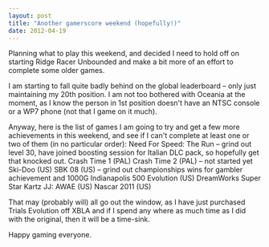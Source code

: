 ```yaml
---
layout: post
title: "Another gamerscore weekend (hopefully!)"
date: 2012-04-19
---
```


Planning what to play this weekend, and decided I need to hold off on starting Ridge Racer Unbounded and make a bit more of an effort to complete some older games.

I am starting to fall quite badly behind on the global leaderboard – only just maintaining my 20th position. I am not too bothered with Oceania at the moment, as I know the person in 1st position doesn't have an NTSC console or a WP7 phone (not that I game on it much).

Anyway, here is the list of games I am going to try and get a few more achievements in this weekend, and see if I can't complete at least one or two of them (in no particular order):
Need For Speed: The Run – grind out level 30, have joined boosting session for Italian DLC pack, so hopefully get that knocked out.
Crash Time 1 (PAL)
Crash Time 2 (PAL) – not started yet
Ski-Doo (US)
SBK 08 (US) – grind out championships wins for gambler achievement and 1000G
Indianapolis 500 Evolution (US)
DreamWorks Super Star Kartz
JJ: AWAE (US)
Nascar 2011 (US)

That may (probably will) all go out the window, as I have just purchased Trials Evolution off XBLA and if I spend any where as much time as I did with the original, then it will be a time-sink.

Happy gaming everyone.